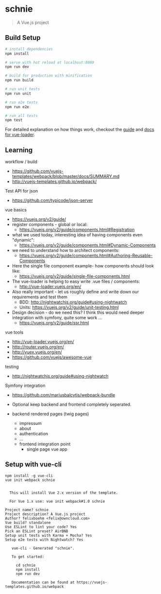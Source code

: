 # schnie

> A Vue.js project

## Build Setup

``` bash
# install dependencies
npm install

# serve with hot reload at localhost:8080
npm run dev

# build for production with minification
npm run build

# run unit tests
npm run unit

# run e2e tests
npm run e2e

# run all tests
npm test
```

For detailed explanation on how things work, checkout the [guide](http://vuejs-templates.github.io/webpack/) and [docs for vue-loader](http://vuejs.github.io/vue-loader).


## Learning 

workflow / build 

- https://github.com/vuejs-templates/webpack/blob/master/docs/SUMMARY.md
- http://vuejs-templates.github.io/webpack/

Test API for json
- https://github.com/typicode/json-server

vue basics

- https://vuejs.org/v2/guide/
- register components - global or local:
  - https://vuejs.org/v2/guide/components.html#Registration
- what we used today, interesting idea of having components even "dynamic":
  - https://vuejs.org/v2/guide/components.html#Dynamic-Components
- we need to understand how to architect components:
  - https://vuejs.org/v2/guide/components.html#Authoring-Reusable-Components
- Here the single file component example- how components should look like:
  - https://vuejs.org/v2/guide/single-file-components.html
- The vue-loader is helping to easy write .vue files / components:
  - http://vue-loader.vuejs.org/en/
- Also really important - let us roughly define and write down our requirements and test them 
  - BDD: http://nightwatchjs.org/guide#using-nightwatch
  - Units: https://vuejs.org/v2/guide/unit-testing.html
- Design decision - do we need this? I think this would need deeper integration with symfony, quite some work ...
  - https://vuejs.org/v2/guide/ssr.html

vue tools

- http://vue-loader.vuejs.org/en/
- http://router.vuejs.org/en/
- http://vuex.vuejs.org/en/
- https://github.com/vuejs/awesome-vue

testing

- http://nightwatchjs.org/guide#using-nightwatch


Symfony integration

- https://github.com/mariusbalcytis/webpack-bundle
- Optional keep backend and frontend completely seperated.

- backend rendered pages (twig pages)
  - impressum 
  - about
  - authentication
  - ...
  - frontend integration point
    - single page vue app


## Setup with vue-cli

```
npm install -g vue-cli
vue init webpack schnie


  This will install Vue 2.x version of the template.

  For Vue 1.x use: vue init webpack#1.0 schnie

Project name? schnie
Project description? A Vue.js project
Author? felixboehm <felix@owncloud.com>
Vue build? standalone
Use ESLint to lint your code? Yes
Pick an ESLint preset? AirBNB
Setup unit tests with Karma + Mocha? Yes
Setup e2e tests with Nightwatch? Yes

   vue-cli · Generated "schnie".

   To get started:
   
     cd schnie
     npm install
     npm run dev
   
   Documentation can be found at https://vuejs-templates.github.io/webpack

```
